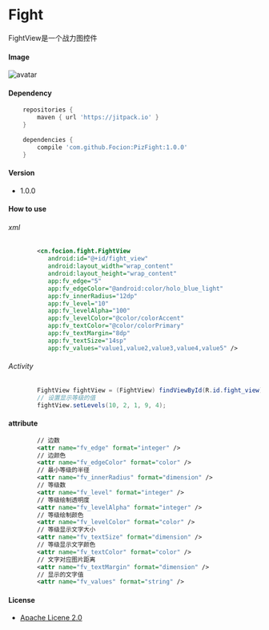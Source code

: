 # Fight

FightView是一个战力图控件

#### Image
![avatar](https://raw.githubusercontent.com/Focion/PizRes/master/images/img_fight_view.png)

#### Dependency
```gradle
	repositories {
		maven { url 'https://jitpack.io' }
	}
    
	dependencies {
		compile 'com.github.Focion:PizFight:1.0.0'
	}
```
#### Version

  - 1.0.0

#### How to use

###### xml
```xml
        <cn.focion.fight.FightView
           android:id="@+id/fight_view"
           android:layout_width="wrap_content"
           android:layout_height="wrap_content"
           app:fv_edge="5"
           app:fv_edgeColor="@android:color/holo_blue_light"
           app:fv_innerRadius="12dp"
           app:fv_level="10"
           app:fv_levelAlpha="100"
           app:fv_levelColor="@color/colorAccent"
           app:fv_textColor="@color/colorPrimary"
           app:fv_textMargin="8dp"
           app:fv_textSize="14sp"
           app:fv_values="value1,value2,value3,value4,value5" />
```

###### Activity
```java
        FightView fightView = (FightView) findViewById(R.id.fight_view);
        // 设置显示等级的值
        fightView.setLevels(10, 2, 1, 9, 4);
```

#### attribute
```xml
        // 边数
        <attr name="fv_edge" format="integer" />
        // 边颜色
        <attr name="fv_edgeColor" format="color" />
        // 最小等级的半径
        <attr name="fv_innerRadius" format="dimension" />
        // 等级数
        <attr name="fv_level" format="integer" />
        // 等级绘制透明度
        <attr name="fv_levelAlpha" format="integer" />
        // 等级绘制颜色
        <attr name="fv_levelColor" format="color" />
        // 等级显示文字大小
        <attr name="fv_textSize" format="dimension" />
        // 等级显示文字颜色
        <attr name="fv_textColor" format="color" />
        // 文字对应图片距离
        <attr name="fv_textMargin" format="dimension" />
        // 显示的文字值
        <attr name="fv_values" format="string" />
```

#### License
  * [Apache Licene 2.0]


[Apache Licene 2.0]:<http://www.apache.org/licenses/LICENSE-2.0>
